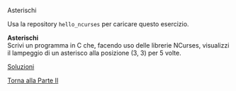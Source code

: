 Asterischi

Usa la repository `hello_ncurses` per caricare questo esercizio.

**Asterischi**<br>
Scrivi un programma in C che, facendo uso delle librerie
NCurses, visualizzi il lampeggio di un asterisco alla posizione (3, 3)
per 5 volte.

<a href="https://github.com/FabioZTessitore/laboratorio/tree/master/esercizi/part-ii/ncurses">Soluzioni</a>

<a href="/activities/2">Torna alla Parte II</a>
